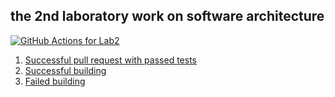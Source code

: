 the 2nd laboratory work on software architecture
---

[![GitHub Actions for Lab2](https://github.com/KPI-kujo205/2course-golang-lab2/actions/workflows/build.yml/badge.svg)](https://github.com/KPI-kujo205/2course-golang-lab2/actions/workflows/build.yml)


1. [Successful pull request with passed tests](https://github.com/KPI-kujo205/2course-golang-lab2/pull/3)
2. [Successful building](https://github.com/KPI-kujo205/2course-golang-lab2/actions/runs/8317133551)
3. [Failed building](https://github.com/KPI-kujo205/2course-golang-lab2/actions/runs/8255711180)
